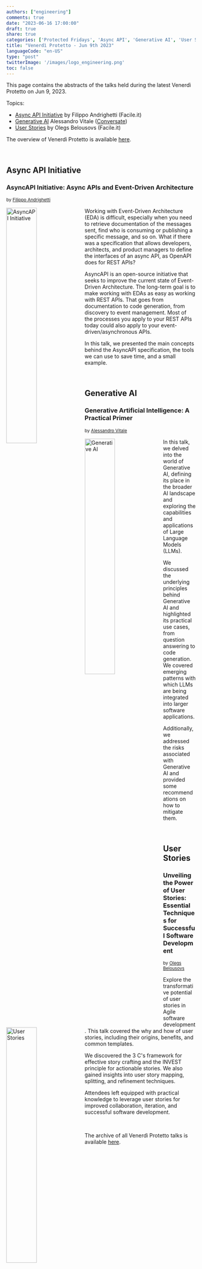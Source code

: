 ```yaml
---
authors: ["engineering"]
comments: true
date: "2023-06-16 17:00:00"
draft: true
share: true
categories: ['Protected Fridays', 'Async API', 'Generative AI', 'User Stories']
title: "Venerdì Protetto - Jun 9th 2023"
languageCode: "en-US"
type: "post"
twitterImage: '/images/logo_engineering.png'
toc: false
---
```


<script type="application/ld+json">
{ "@context": "https://schema.org", 
 "@type": "BlogPosting",
 "headline": "Venerdì Protetto - Jun 9th 2023",
 "keywords": "API, Generative AI, User stories", 
 "wordcount": "401",
 "publisher": "Facile.it Engineering",
 "url": "https://engineering.facile.it/",
 "datePublished": "2023-06-16",
 "dateCreated": "2023-06-09",
 "dateModified": "2023-06-16",
 "description": "Abstracts of the talks held during the Venerdì Protetto on June 9th",
 "articleBody": "AsyncAPI Initiative: Async APIs and Event-Driven Architecture. Working with Event-Driven Architecture (EDA) is difficult, especially when you need to retrieve documentation of the messages sent, find who is consuming or publishing a specific message, and so on. What if there was a specification that allows developers, architects, and product managers to define the interfaces of an async API, as OpenAPI does for REST APIs? AsyncAPI is an open-source initiative that seeks to improve the current state of Event-Driven Architecture. The long-term goal is to make working with EDAs as easy as working with REST APIs. That goes from documentation to code generation, from discovery to event management. Most of the processes you apply to your REST APIs today could also apply to your event-driven/asynchronous APIs. In this talk, we presented the main concepts behind the AsyncAPI specification, the tools we can use to save time, and a small example. Generative Artificial Intelligence: A Practical Primer. In this talk, we delved into the world of Generative AI, defining its place in the broader AI landscape and exploring the capabilities and applications of Large Language Models (LLMs). We discussed the underlying principles behind Generative AI and highlighted its practical use cases, from question answering to code generation. We covered emerging patterns with which LLMs are being integrated into larger software applications. Additionally, we addressed the risks associated with Generative AI and provided some recommendations on how to mitigate them. Unveiling the Power of User Stories: Essential Techniques for Successful Software Development. Explore the transformative potential of user stories in Agile software development. This talk covered the why and how of user stories, including their origins, benefits, and common templates. We discovered the 3 C's framework for effective story crafting and the INVEST principle for actionable stories. We also gained insights into user story mapping, splitting, and refinement techniques. Attendees left equipped with practical knowledge to leverage user stories for improved collaboration, iteration, and successful software development.",
   "author": {
    "@type": "Person",
    "name": "Ana"
  }
 }
</script>


This page contains the abstracts of the talks held during the latest Venerdì Protetto on Jun 9, 2023. 

Topics:

- [Async API Initiative](#async-api-initiative) by Filippo Andrighetti (Facile.it)
- [Generative AI](#generative-ai) Alessandro Vitale ([Conversate](https://www.conversate.eu/))
- [User Stories](#user-stories) by Olegs Belousovs (Facile.it)


The overview of Venerdì Protetto is available [here](https://engineering.facile.it/blog/eng/v-protetto/).

<br>

## Async API Initiative

### AsyncAPI Initiative: Async APIs and Event-Driven Architecture

<sup>by [Filippo Andrighetti](https://it.linkedin.com/in/filippo-andrighetti-862749b0)<sup>
  
<a href= "https://github.com/anaradujko/facile-it.github.io/blob/protected-friday/static/images/venerd%C3%AC_protetto/async_api_initiative.png?raw=true" target="_blank"> 
<img align="left" style="width:40%; margin-right: 0.5em" src="https://github.com/anaradujko/facile-it.github.io/blob/protected-friday/static/images/venerd%C3%AC_protetto/async_api_initiative.png?raw=true" alt="AsyncAPI Initiative" title="AsyncAPI Initiative" /> 
</a>
 
Working with Event-Driven Architecture (EDA) is difficult, especially when you need to retrieve documentation of the messages sent, find who is consuming or publishing a specific message, and so on. 
What if there was a specification that allows developers, architects, and product managers to define the interfaces of an async API, as OpenAPI does for REST APIs?

AsyncAPI is an open-source initiative that seeks to improve the current state of Event-Driven Architecture. The long-term goal is to make working with EDAs as easy as working with REST APIs. 
That goes from documentation to code generation, from discovery to event management. Most of the processes you apply to your REST APIs today could also apply to your event-driven/asynchronous APIs.

In this talk, we presented the main concepts behind the AsyncAPI specification, the tools we can use to save time, and a small example.
  
<br>

## Generative AI

### Generative Artificial Intelligence: A Practical Primer

<sup>by [Alessandro Vitale](https://it.linkedin.com/in/alessandrovitale)<sup>
  
<a href="https://github.com/anaradujko/facile-it.github.io/blob/protected-friday/static/images/venerd%C3%AC_protetto/generative_ai.png?raw=true" target="_blank"> 
<img align="left" style="width:40%; margin-right: 0.5em" src="https://github.com/anaradujko/facile-it.github.io/blob/protected-friday/static/images/venerd%C3%AC_protetto/generative_ai.png?raw=true" alt="Generative AI" title="Generative AI" /> 
</a>

In this talk, we delved into the world of Generative AI, defining its place in the broader AI landscape and exploring the capabilities and applications of Large Language Models (LLMs).

We discussed the underlying principles behind Generative AI and highlighted its practical use cases, from question answering to code generation. 
We covered emerging patterns with which LLMs are being integrated into larger software applications.

Additionally, we addressed the risks associated with Generative AI and provided some recommendations on how to mitigate them.
  
<br>

## User Stories
  
### Unveiling the Power of User Stories: Essential Techniques for Successful Software Development
  
<sup>by [Olegs Belousovs](https://it.linkedin.com/in/olegsbelousovs)<sup>
  
<a href="https://github.com/anaradujko/facile-it.github.io/blob/protected-friday/static/images/venerd%C3%AC_protetto/user_stories.png?raw=true" target="_blank"> 
<img align="left" style="width:40%; margin-right: 0.5em" src="https://github.com/anaradujko/facile-it.github.io/blob/protected-friday/static/images/venerd%C3%AC_protetto/user_stories.png?raw=true" alt="User Stories" title="User Stories" /> 
</a>
  
Explore the transformative potential of user stories in Agile software development. This talk covered the why and how of user stories, including their origins, benefits, and common templates. 

We discovered the 3 C's framework for effective story crafting and the INVEST principle for actionable stories. We also gained insights into user story mapping, splitting, and refinement techniques. 

Attendees left equipped with practical knowledge to leverage user stories for improved collaboration, iteration, and successful software development.
  
<br>
  
The archive of all Venerdì Protetto talks is available [here](/categories/protected-fridays).
